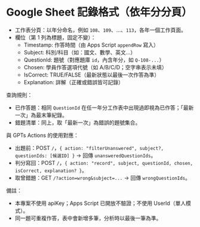 # Google Sheet 記錄格式（依年分分頁）

- 工作表分頁：以年分命名，例如 `108`、`109`、…、`113`，各年一個工作頁面。
- 欄位（第 1 列為標題，固定不變）：
  - Timestamp: 作答時間（由 Apps Script `appendRow` 寫入）
  - Subject: 科別/科目（如：國文、數學、英文…）
  - QuestionId: 題號（對應題庫 `id`，內含年分，如 `Q-108-...`）
  - Chosen: 學員作答選項代號（如 A/B/C/D；空字串表示未填）
  - IsCorrect: TRUE/FALSE（最新狀態以最後一次作答為準）
  - Explanation: 詳解（正確或錯誤皆可記錄）

查詢規則：
- 已作答題：相同 `QuestionId` 在任一年分工作表中出現過即視為已作答；「最新一次」為最末筆紀錄。
- 錯題清單：同上，取「最新一次」為錯誤的題號集合。

與 GPTs Actions 的使用對應：
- 出題前：POST `/`，`{ action: "filterUnanswered", subject?, questionIds: [候選ID] }` → 回傳 `unansweredQuestionIds`。
- 判分寫回：POST `/`，`{ action: "record", subject, questionId, chosen, isCorrect, explanation? }`。
- 取曾錯題：GET `/?action=wrong&subject=...` → 回傳 `wrongQuestionIds`。

備註：
- 本專案不使用 apiKey；Apps Script 已開放不驗證；不使用 UserId（單人模式）。
- 同一題可重複作答，表中會新增多筆，分析時以最後一筆為準。
